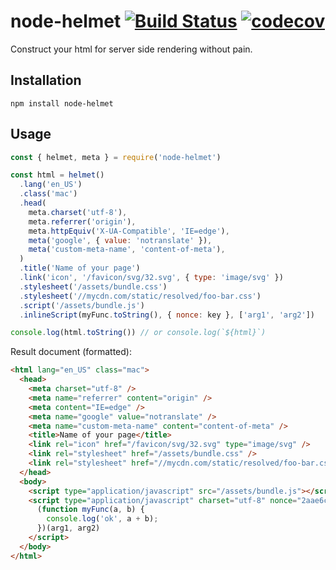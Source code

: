 # node-helmet [![Build Status](https://travis-ci.org/LestaD/node-helmet.svg?branch=master)](https://travis-ci.org/LestaD/node-helmet) [![codecov](https://codecov.io/gh/sergeysova/node-helmet/branch/master/graph/badge.svg)](https://codecov.io/gh/sergeysova/node-helmet)


Construct your html for server side rendering without pain.

## Installation

```shell
npm install node-helmet
```


## Usage

```js
const { helmet, meta } = require('node-helmet')

const html = helmet()
  .lang('en_US')
  .class('mac')
  .head(
    meta.charset('utf-8'),
    meta.referrer('origin'),
    meta.httpEquiv('X-UA-Compatible', 'IE=edge'),
    meta('google', { value: 'notranslate' }),
    meta('custom-meta-name', 'content-of-meta'),
  )
  .title('Name of your page')
  .link('icon', '/favicon/svg/32.svg', { type: 'image/svg' })
  .stylesheet('/assets/bundle.css')
  .stylesheet('//mycdn.com/static/resolved/foo-bar.css')
  .script('/assets/bundle.js')
  .inlineScript(myFunc.toString(), { nonce: key }, ['arg1', 'arg2'])

console.log(html.toString()) // or console.log(`${html}`)
```

Result document (formatted):

```html
<html lang="en_US" class="mac">
  <head>
    <meta charset="utf-8" />
    <meta name="referrer" content="origin" />
    <meta content="IE=edge" />
    <meta name="google" value="notranslate" />
    <meta name="custom-meta-name" content="content-of-meta" />
    <title>Name of your page</title>
    <link rel="icon" href="/favicon/svg/32.svg" type="image/svg" />
    <link rel="stylesheet" href="/assets/bundle.css" />
    <link rel="stylesheet" href="//mycdn.com/static/resolved/foo-bar.css" />
  </head>
  <body>
    <script type="application/javascript" src="/assets/bundle.js"></script>
    <script type="application/javascript" charset="utf-8" nonce="2aae6c35c94fcfb415dbe95f408b9ce91ee846ed">
      (function myFunc(a, b) {
        console.log('ok', a + b);
      })(arg1, arg2)
    </script>
  </body>
</html>
```
